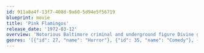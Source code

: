 ```yaml
---
id: 911a8a4f-13f7-408d-9a60-5d94e5f56719
blueprint: movie
title: 'Pink Flamingos'
release_date: '1972-03-12'
overview: 'Notorious Baltimore criminal and underground figure Divine goes up against Connie &amp; Raymond Marble, a sleazy married couple who make a passionate attempt to humiliate her and seize her tabloid-given title as "The Filthiest Person Alive".'
genres: '[{"id": 27, "name": "Horror"}, {"id": 35, "name": "Comedy"}, {"id": 80, "name": "Crime"}]'
---
```

